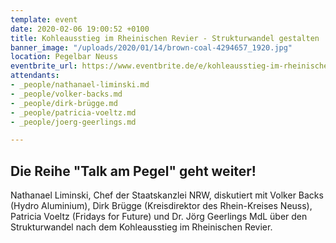 ```yaml
---
template: event
date: 2020-02-06 19:00:52 +0100
title: Kohleausstieg im Rheinischen Revier - Strukturwandel gestalten
banner_image: "/uploads/2020/01/14/brown-coal-4294657_1920.jpg"
location: Pegelbar Neuss
eventbrite_url: https://www.eventbrite.de/e/kohleausstieg-im-rheinischen-revier-strukturwandel-gestalten-tickets-89050549591
attendants:
- _people/nathanael-liminski.md
- _people/volker-backs.md
- _people/dirk-brügge.md
- _people/patricia-voeltz.md
- _people/joerg-geerlings.md

---
```

## Die Reihe "Talk am Pegel" geht weiter! 

Nathanael Liminski, Chef der Staatskanzlei NRW, diskutiert mit Volker Backs (Hydro Aluminium), Dirk Brügge (Kreisdirektor des Rhein-Kreises Neuss), Patricia Voeltz (Fridays for Future) und Dr. Jörg Geerlings MdL über den Strukturwandel nach dem Kohleausstieg im Rheinischen Revier.